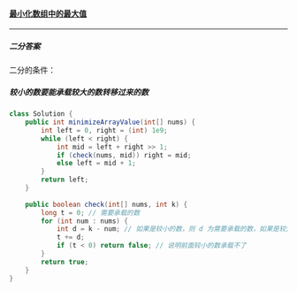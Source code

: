 #### <a href="https://leetcode.cn/problems/minimize-maximum-of-array/">最小化数组中的最大值</a>

-------

##### 二分答案

二分的条件：

##### 较小的数要能承载较大的数转移过来的数

```java
class Solution {
    public int minimizeArrayValue(int[] nums) {
        int left = 0, right = (int) 1e9;
        while (left < right) {
            int mid = left + right >> 1;
            if (check(nums, mid)) right = mid;
            else left = mid + 1;
        }
        return left;
    }
    
    public boolean check(int[] nums, int k) {
        long t = 0; // 需要承载的数
        for (int num : nums) {
            int d = k - num; // 如果是较小的数，则 d 为需要承载的数，如果是较大的数，则 d 为较大数转移给较小数的数
            t += d;
            if (t < 0) return false; // 说明前面较小的数承载不了
        }
        return true;
    }
}
```


